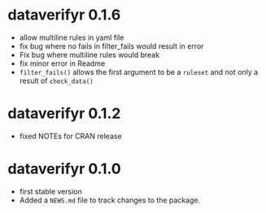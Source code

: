 # dataverifyr 0.1.6

* allow multiline rules in yaml file
* fix bug where no fails in filter_fails would result in error
* Fix bug where multiline rules would break
* fix minor error in Readme
* `filter_fails()` allows the first argument to be a `ruleset` and not only a result of `check_data()`

# dataverifyr 0.1.2

* fixed NOTEs for CRAN release

# dataverifyr 0.1.0

* first stable version
* Added a `NEWS.md` file to track changes to the package.
